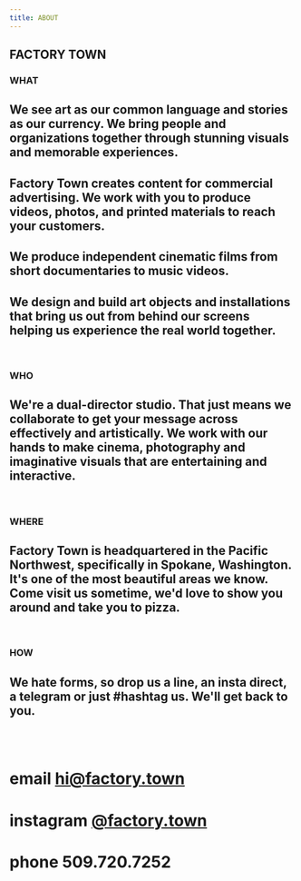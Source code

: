 ```yaml
---
title: ABOUT
---
```


## FACTORY TOWN


### WHAT

## We see art as our common language and stories as our currency. We bring people and organizations together through stunning visuals and memorable experiences. 

## Factory Town creates content for commercial advertising. We work with you to produce videos, photos, and printed materials to reach your customers.

## We produce independent cinematic films from short documentaries to music videos. 

## We design and build art objects and installations that bring us out from behind our screens helping us experience the real world together.

<BR>

### WHO

## We're a dual-director studio. That just means we collaborate to get your message across effectively and artistically. We work with our hands to make cinema, photography and imaginative visuals that are entertaining and interactive.

<BR>

### WHERE

## Factory Town is headquartered in the Pacific Northwest, specifically in Spokane, Washington. It's one of the most beautiful areas we know. Come visit us sometime, we'd love to show you around and take you to pizza.

<BR>

### HOW

## We hate forms, so drop us a line, an insta direct, a telegram or just #hashtag us. We'll get back to you.

<BR>
<BR>

# email <a href="mailto:hi@factory.town" class="js-no-ajax">hi@factory.town</a>

# instagram [@factory.town](http://instagram.com/factory.town)

# phone 509.720.7252